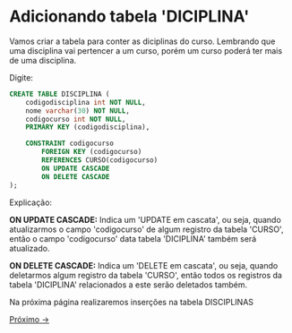 # Adicionando tabela 'DICIPLINA'

Vamos criar a tabela para conter as diciplinas do curso. Lembrando que uma disciplina vai pertencer a um curso, porém um curso poderá ter mais de uma disciplina.

Digite:

```sql
CREATE TABLE DISCIPLINA (
    codigodisciplina int NOT NULL,
    nome varchar(30) NOT NULL,
    codigocurso int NOT NULL,
    PRIMARY KEY (codigodisciplina),

    CONSTRAINT codigocurso
        FOREIGN KEY (codigocurso)
        REFERENCES CURSO(codigocurso)
        ON UPDATE CASCADE
        ON DELETE CASCADE
);
```
Explicação:

**ON UPDATE CASCADE:** Indica um 'UPDATE em cascata', ou seja, quando atualizarmos o campo 'codigocurso' de algum registro da tabela 'CURSO', então o campo 'codigocurso' data tabela 'DICIPLINA' também será atualizado.

**ON DELETE CASCADE:** Indica um 'DELETE em cascata', ou seja, quando deletarmos algum registro da tabela 'CURSO', então todos os registros da tabela 'DICIPLINA' relacionados a este serão deletados também.

Na próxima página realizaremos inserções na tabela DISCIPLINAS


<a href="./02-InserindoValores.md">Próximo -></a>